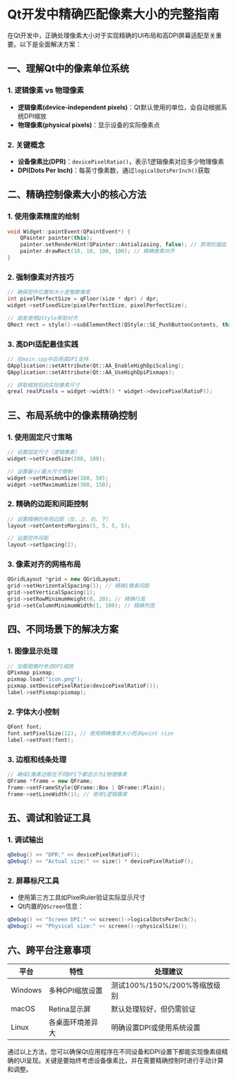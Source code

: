 # Qt开发中精确匹配像素大小的完整指南

在Qt开发中，正确处理像素大小对于实现精确的UI布局和高DPI屏幕适配至关重要。以下是全面解决方案：

## 一、理解Qt中的像素单位系统

### 1. 逻辑像素 vs 物理像素
- **逻辑像素(device-independent pixels)**：Qt默认使用的单位，会自动根据系统DPI缩放
- **物理像素(physical pixels)**：显示设备的实际像素点

### 2. 关键概念
- **设备像素比(DPR)**：`devicePixelRatio()`，表示1逻辑像素对应多少物理像素
- **DPI(Dots Per Inch)**：每英寸像素数，通过`logicalDotsPerInch()`获取

## 二、精确控制像素大小的核心方法

### 1. 使用像素精度的绘制
```cpp
void Widget::paintEvent(QPaintEvent*) {
    QPainter painter(this);
    painter.setRenderHint(QPainter::Antialiasing, false); // 禁用抗锯齿
    painter.drawRect(10, 10, 100, 100); // 精确像素对齐
}
```

### 2. 强制像素对齐技巧
```cpp
// 确保控件位置和大小是整数像素
int pixelPerfectSize = qFloor(size * dpr) / dpr; 
widget->setFixedSize(pixelPerfectSize, pixelPerfectSize);

// 或者使用QStyle帮助对齐
QRect rect = style()->subElementRect(QStyle::SE_PushButtonContents, this);
```

### 3. 高DPI适配最佳实践
```cpp
// 在main.cpp中启用高DPI支持
QApplication::setAttribute(Qt::AA_EnableHighDpiScaling);
QApplication::setAttribute(Qt::AA_UseHighDpiPixmaps);

// 获取缩放后的实际像素尺寸
qreal realPixels = widget->width() * widget->devicePixelRatioF();
```

## 三、布局系统中的像素精确控制

### 1. 使用固定尺寸策略
```cpp
// 设置固定尺寸（逻辑像素）
widget->setFixedSize(200, 100);

// 设置最小/最大尺寸限制
widget->setMinimumSize(100, 50);
widget->setMaximumSize(300, 150);
```

### 2. 精确的边距和间距控制
```cpp
// 设置精确的布局边距（左、上、右、下）
layout->setContentsMargins(5, 5, 5, 5); 

// 设置控件间距
layout->setSpacing(2);
```

### 3. 像素对齐的网格布局
```cpp
QGridLayout *grid = new QGridLayout;
grid->setHorizontalSpacing(1); // 精确1像素间距
grid->setVerticalSpacing(1);
grid->setRowMinimumHeight(0, 20); // 精确行高
grid->setColumnMinimumWidth(1, 100); // 精确列宽
```

## 四、不同场景下的解决方案

### 1. 图像显示处理
```cpp
// 加载图像时考虑DPI缩放
QPixmap pixmap;
pixmap.load("icon.png");
pixmap.setDevicePixelRatio(devicePixelRatioF());
label->setPixmap(pixmap);
```

### 2. 字体大小控制
```cpp
QFont font;
font.setPixelSize(12); // 使用精确像素大小而非point size
label->setFont(font);
```

### 3. 边框和线条处理
```cpp
// 确保1像素边框在不同DPI下都显示为1物理像素
QFrame *frame = new QFrame;
frame->setFrameStyle(QFrame::Box | QFrame::Plain);
frame->setLineWidth(1); // 使用1逻辑像素
```

## 五、调试和验证工具

### 1. 调试输出
```cpp
qDebug() << "DPR:" << devicePixelRatioF();
qDebug() << "Actual size:" << size() * devicePixelRatioF();
```

### 2. 屏幕标尺工具
- 使用第三方工具如PixelRuler验证实际显示尺寸
- Qt内置的`QScreen`信息：
```cpp
qDebug() << "Screen DPI:" << screen()->logicalDotsPerInch();
qDebug() << "Physical size:" << screen()->physicalSize();
```

## 六、跨平台注意事项

| 平台    | 特性             | 处理建议                     |
| ------- | ---------------- | ---------------------------- |
| Windows | 多种DPI缩放设置  | 测试100%/150%/200%等缩放级别 |
| macOS   | Retina显示屏     | 默认处理较好，但仍需验证     |
| Linux   | 各桌面环境差异大 | 明确设置DPI或使用系统设置    |

通过以上方法，您可以确保Qt应用程序在不同设备和DPI设置下都能实现像素级精确的UI呈现。关键是要始终考虑设备像素比，并在需要精确控制时进行手动计算和调整。